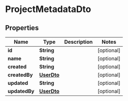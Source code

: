 # ProjectMetadataDto

## Properties
Name | Type | Description | Notes
------------ | ------------- | ------------- | -------------
**id** | **String** |  |  [optional]
**name** | **String** |  |  [optional]
**created** | **String** |  |  [optional]
**createdBy** | [**UserDto**](UserDto.md) |  |  [optional]
**updated** | **String** |  |  [optional]
**updatedBy** | [**UserDto**](UserDto.md) |  |  [optional]
